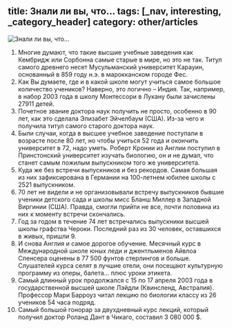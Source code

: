 title: Знали ли вы, что…
tags: [_nav, interesting, _category_header]
category: other/articles
---

![Знали ли вы, что…](/img/content/articles/article38.jpg)

1. Многие думают, что такие высшие учебные заведения как Кембридж или Сорбонна самые старые в мире, но это не так. Титул самого древнего несет Мусульманский университет Карауин, основанный в 859 году н.э. в марокканском городе Фес.
2. Как Вы думаете, где и в какой школе могут учиться самое большое количество учеников? Наверно, это логично – Индия. Так, например, в набор 2003 года в школу Монтессори в Лукану были зачислены 27911 детей.
3. Почетное звание доктора наук получить не просто, особенно в 90 лет, как это сделала Элизабет Эйчелбаум (США). Из-за чего и получила титул самого старого доктора наук.
4. Были случаи, когда в высшее учебное заведение поступали в возрасте после 80 лет, но чтобы учиться 52 года и окончить университет в 72, надо уметь. Роберт Кронии из Англии поступил в Принстонский университет изучать биологию, он и не думал, что станет самым пожилым выпускником того же университета.
5. Куда же без встречи выпускников и без рекордов. Самая большая из них зафиксирована в Германии на 100-летнем юбилее школы с 2521 выпускником.
6. 70 лет не видели и не организовывали встречу выпускников бывшие ученики детского сада и школы мисс Бланш Миллер в Западной Виргинии (США). Правда, смогли прийти не все, почти половина из них к моменту встречи скончались.
7. Год за годом в течение 74 лет встречались выпускники высшей школы графства Чероки. Последний раз из 30 человек, оставшихся в живых, пришли 9.
8. И снова Англия и самое дорогое обучение. Месячный курс в Международной школе юных леди и джентльменов Айвлоа Спенсера оценены в 77 500 фунтов стерлингов и больше. Слушателей курса селят в лучшие отели, они посещают культурную программу из оперы, балета… плюс уроки этикета.
9. Самый длинный урок продолжался с 15 по 17 апреля 2003 года в государственной высшей школе Лэйдли (Квинсленд, Австралия). Профессор Мари Барроуз читал лекцию по биологии классу из 26 учеников 54 часа подряд.
10. Самый большой гонорар за двухдневный курс лекций, который получил доктор Роланд Дант в Чикаго, составил 3 080 000 $.
